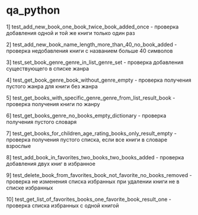 # qa_python

1] test_add_new_book_one_book_twice_book_added_once - проверка добавления 
одной и той же книги только один раз

2] test_add_new_book_name_length_more_than_40_no_book_added - проверка 
недобавления книги с названием больше 40 символов

3] test_set_book_genre_genre_in_list_genre_set - проверка 
добавления существующего в списке жанра

4] test_get_book_genre_book_without_genre_empty - проверка получения 
пустого 
жанра для книги без жанра

5] test_get_books_with_specific_genre_genre_from_list_result_book - 
проверка 
получения книги по жанру

6] test_get_books_genre_no_books_empty_dictionary - проверка получения 
пустого словаря

7] test_get_books_for_children_age_rating_books_only_result_empty - 
проверка получения пустого списка, если все книги в словаре взрослые

8] test_add_book_in_favorites_two_books_two_books_added - проверка 
добавления двух книг в избранное

9] test_delete_book_from_favorites_book_not_favorite_no_books_removed - 
проверка не изменения списка избранных при удалении книги не в списке 
избранных

10] test_get_list_of_favorites_books_one_favorite_book_result_one - 
проверка списка избранных c одной книгой

